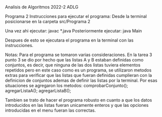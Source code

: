 Analisis de Algoritmos 2022-2
ADLG

Programa 2
Instrucciones para ejecutar el programa:
Desde la terminal posicionarse en la carpeta src/Programa 2

Una vez ahi ejecutar:
javac *.java
Posteriormente ejecutar:
java Main

Despues de esto se ejecutara el programa en la terminal con las instrucciones.

Notas:
Para el programa se tomaron varias consideraciones.
En la tarea 3 punto 3 se dio por hecho que las listas A y B estaban definidas como conjuntos,
es decir, que ninguna de las dos listas tuviera elementos repetidos pero en este caso como es 
un programa, se utilizaron metodos extras para verificar que las listas que fueran definidas
cumplieran con la definicion de conjuntos ademas de definir las listas por la terminal.
Por esas situaciones se agregaron los metodos:
comprobarConjunto();
agregarListaA();
agregarListaB();

Tambien se trato de hacer el programa robusto en cuanto a que los datos introducidos en las listas
fueran unicamente enteros y que las opciones introducidas en el menu fueran las correctas.